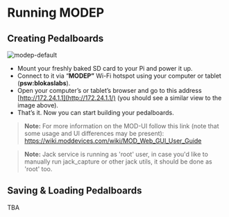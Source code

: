 # Running MODEP

## Creating Pedalboards

![modep-default](https://raw.githubusercontent.com/wiki/BlokasLabs/pisound-docs/images/modep-default.png)

- Mount your freshly baked SD card to your Pi and power it up.
- Connect to it via “**MODEP”** Wi-Fi hotspot using your computer or tablet (**psw:blokaslabs**).
- Open your computer’s or tablet’s browser and go to this address [http://172.24.1.1](http://172.24.1.1/) (you should see a similar view to the image above).
- That’s it. Now you can start building your pedalboards.


> **Note:** For more information on the MOD-UI follow this link (note that some usage and UI differences may be present): https://wiki.moddevices.com/wiki/MOD_Web_GUI_User_Guide


> **Note:** Jack service is running as 'root' user, in case you'd like to manually run jack_capture or other jack utils, it should be done as 'root' too.

## Saving & Loading Pedalboards

TBA

